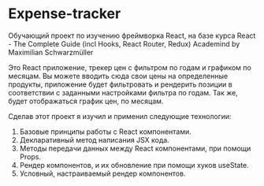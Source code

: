 # Expense-tracker
Обучающий проект по  изучению фреймворка React, на базе курса React - The Complete Guide (incl Hooks, React Router, Redux) Academind by Maximilian Schwarzmüller

Это React приложение, трекер цен с фильтром по годам и графиком по месяцам. 
Вы можете вводить сюда свои цены на определенные продукты, приложение будет фильтровать и рендерить позиции в соответствии с заданными настройками фильтра по годам.
Так же,  будет отображаться график цен, по месяцам.

Сделав этот проект я изучил и применил следующие технологии:

1. Базовые принципы работы с React компонентами.
2. Декларативный метод написания JSX кода.
3. Методы передачи данных между React компонентами, при помощи Props.
4. Рендер компонентов, и их обновление при помощи хуков useState.
5. Условный, настраиваемый рендер компонентов.

